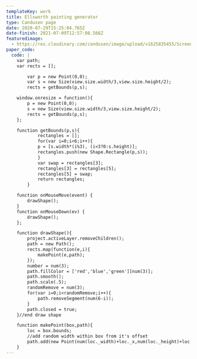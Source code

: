 ```yaml
---
templateKey: work
title: Ellsworth painting generator
type: Candusen page
date: 2020-07-29T15:25:04.765Z
date-finish: 2021-07-09T12:57:08.566Z
featuredimage:
  - https://res.cloudinary.com/candusen/image/upload/v1625835455/Screen_Shot_2021-07-09_at_7.55.46_AM_jdaetp.png
paper_code:
  code: |
    var path;
    var rects = [];

    	var p = new Point(0,0);
    	var s = new Size(view.size.width/3,view.size.height/2);
    	rects = getBounds(p,s);

    window.onresize = function(){
    	p = new Point(0,0);
    	s = new Size(view.size.width/3,view.size.height/2);
    	rects = getBounds(p,s);
    };

    function getBounds(p,s){
    		rectangles = [];
    		for(var i=0;i<6;i++){
    		p = [s.width*(i%3), (i<3?0:s.height)];
    		rectangles.push(new Shape.Rectangle(p,s));
    		}
    		var swap = rectangles[3];
    		rectangles[3] = rectangles[5];
    		rectangles[5] = swap;
    		return rectangles;
    	}

    function onMouseMove(event) {
    	drawShape();
    }
    function onMouseDown(ev) {
    	drawShape();
    };

    function drawShape(){
    	project.activeLayer.removeChildren();
    	path = new Path();
    	rects.map(function(e,i){
    		makePoint(e,path);
    	});
    	number = num(3);
    	path.fillColor = ['red','blue','green'][num(3)];
    	path.smooth();
    	path.scale(.5);
    	randomRemove = num(3);
    	for(var i=0;i<randomRemove;i++){
    		path.removeSegment(num(6-i));
    	}
    	path.closed = true;
    }//end draw shape

    function makePoint(box,path){
    	loc = box.bounds;
    	//add random width within box from it's offset
    	path.add(new Point(num(loc._width)+loc._x,num(loc._height)+loc._y));
    }
---
```

